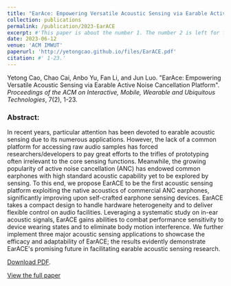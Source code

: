 ```yaml
---
title: "EarAce: Empowering Versatile Acoustic Sensing via Earable Active Noise Cancellation Platform"
collection: publications
permalink: /publication/2023-EarACE
excerpt: #'This paper is about the number 1. The number 2 is left for future work.'
date: 2023-06-12
venue: 'ACM IMWUT'
paperurl: 'http://yetongcao.github.io/files/EarACE.pdf'
citation: #' 1-23.'
---
```

Yetong Cao, Chao Cai, Anbo Yu, Fan Li, and Jun Luo. "EarAce: Empowering Versatile Acoustic Sensing via Earable Active Noise Cancellation Platform". _Proceedings of the ACM on Interactive, Mobile, Wearable and Ubiquitous Technologies_, 7(2), 1-23.


### Abstract:
In recent years, particular attention has been devoted to earable acoustic sensing due to its numerous applications. However, the lack of a common platform for accessing raw audio samples has forced researchers/developers to pay great efforts to the trifles of prototyping often irrelevant to the core sensing functions. Meanwhile, the growing popularity of active noise cancellation (ANC) has endowed common earphones with high standard acoustic capability yet to be explored by sensing. To this end, we propose EarACE to be the first acoustic sensing platform exploiting the native acoustics of commercial ANC earphones, significantly improving upon self-crafted earphone sensing devices. EarACE takes a compact design to handle hardware heterogeneity and to deliver flexible control on audio facilities. Leveraging a systematic study on in-ear acoustic signals, EarACE gains abilities to combat performance sensitivity to device wearing states and to eliminate body motion interference. We further implement three major acoustic sensing applications to showcase the efficacy and adaptability of EarACE; the results evidently demonstrate EarACE's promising future in facilitating earable acoustic sensing research.

[<ins>Download PDF</ins>](../files/EarACE.pdf).


[<ins>View the full paper</ins>](https://dl.acm.org/doi/abs/10.1145/3596242)

